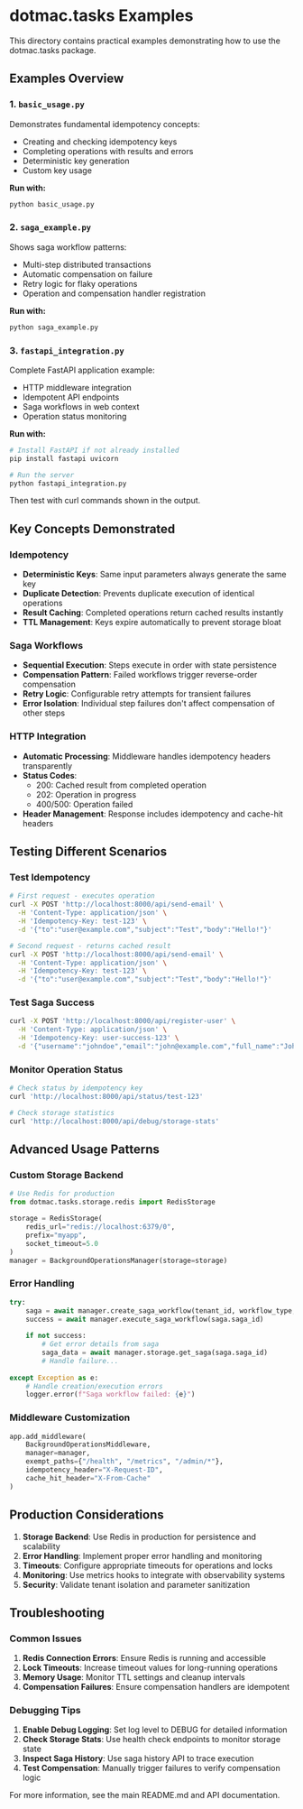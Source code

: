 # dotmac.tasks Examples

This directory contains practical examples demonstrating how to use the dotmac.tasks package.

## Examples Overview

### 1. `basic_usage.py`
Demonstrates fundamental idempotency concepts:
- Creating and checking idempotency keys
- Completing operations with results and errors
- Deterministic key generation
- Custom key usage

**Run with:**
```bash
python basic_usage.py
```

### 2. `saga_example.py`
Shows saga workflow patterns:
- Multi-step distributed transactions
- Automatic compensation on failure
- Retry logic for flaky operations
- Operation and compensation handler registration

**Run with:**
```bash
python saga_example.py
```

### 3. `fastapi_integration.py`
Complete FastAPI application example:
- HTTP middleware integration
- Idempotent API endpoints
- Saga workflows in web context
- Operation status monitoring

**Run with:**
```bash
# Install FastAPI if not already installed
pip install fastapi uvicorn

# Run the server
python fastapi_integration.py
```

Then test with curl commands shown in the output.

## Key Concepts Demonstrated

### Idempotency
- **Deterministic Keys**: Same input parameters always generate the same key
- **Duplicate Detection**: Prevents duplicate execution of identical operations
- **Result Caching**: Completed operations return cached results instantly
- **TTL Management**: Keys expire automatically to prevent storage bloat

### Saga Workflows
- **Sequential Execution**: Steps execute in order with state persistence
- **Compensation Pattern**: Failed workflows trigger reverse-order compensation
- **Retry Logic**: Configurable retry attempts for transient failures
- **Error Isolation**: Individual step failures don't affect compensation of other steps

### HTTP Integration
- **Automatic Processing**: Middleware handles idempotency headers transparently
- **Status Codes**: 
  - 200: Cached result from completed operation
  - 202: Operation in progress
  - 400/500: Operation failed
- **Header Management**: Response includes idempotency and cache-hit headers

## Testing Different Scenarios

### Test Idempotency
```bash
# First request - executes operation
curl -X POST 'http://localhost:8000/api/send-email' \
  -H 'Content-Type: application/json' \
  -H 'Idempotency-Key: test-123' \
  -d '{"to":"user@example.com","subject":"Test","body":"Hello!"}'

# Second request - returns cached result
curl -X POST 'http://localhost:8000/api/send-email' \
  -H 'Content-Type: application/json' \
  -H 'Idempotency-Key: test-123' \
  -d '{"to":"user@example.com","subject":"Test","body":"Hello!"}'
```

### Test Saga Success
```bash
curl -X POST 'http://localhost:8000/api/register-user' \
  -H 'Content-Type: application/json' \
  -H 'Idempotency-Key: user-success-123' \
  -d '{"username":"johndoe","email":"john@example.com","full_name":"John Doe","send_welcome_email":true}'
```

### Monitor Operation Status
```bash
# Check status by idempotency key
curl 'http://localhost:8000/api/status/test-123'

# Check storage statistics
curl 'http://localhost:8000/api/debug/storage-stats'
```

## Advanced Usage Patterns

### Custom Storage Backend
```python
# Use Redis for production
from dotmac.tasks.storage.redis import RedisStorage

storage = RedisStorage(
    redis_url="redis://localhost:6379/0",
    prefix="myapp",
    socket_timeout=5.0
)
manager = BackgroundOperationsManager(storage=storage)
```

### Error Handling
```python
try:
    saga = await manager.create_saga_workflow(tenant_id, workflow_type, steps)
    success = await manager.execute_saga_workflow(saga.saga_id)
    
    if not success:
        # Get error details from saga
        saga_data = await manager.storage.get_saga(saga.saga_id)
        # Handle failure...
        
except Exception as e:
    # Handle creation/execution errors
    logger.error(f"Saga workflow failed: {e}")
```

### Middleware Customization
```python
app.add_middleware(
    BackgroundOperationsMiddleware,
    manager=manager,
    exempt_paths={"/health", "/metrics", "/admin/*"},
    idempotency_header="X-Request-ID",
    cache_hit_header="X-From-Cache"
)
```

## Production Considerations

1. **Storage Backend**: Use Redis in production for persistence and scalability
2. **Error Handling**: Implement proper error handling and monitoring
3. **Timeouts**: Configure appropriate timeouts for operations and locks
4. **Monitoring**: Use metrics hooks to integrate with observability systems
5. **Security**: Validate tenant isolation and parameter sanitization

## Troubleshooting

### Common Issues

1. **Redis Connection Errors**: Ensure Redis is running and accessible
2. **Lock Timeouts**: Increase timeout values for long-running operations  
3. **Memory Usage**: Monitor TTL settings and cleanup intervals
4. **Compensation Failures**: Ensure compensation handlers are idempotent

### Debugging Tips

1. **Enable Debug Logging**: Set log level to DEBUG for detailed information
2. **Check Storage Stats**: Use health check endpoints to monitor storage state
3. **Inspect Saga History**: Use saga history API to trace execution
4. **Test Compensation**: Manually trigger failures to verify compensation logic

For more information, see the main README.md and API documentation.